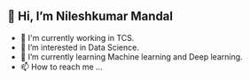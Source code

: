 ## 👋 Hi, I’m Nileshkumar Mandal
- :office:	I'm currently working in TCS.
- 👀 I’m interested in Data Science.
- 🌱 I’m currently learning Machine learning and Deep learning.
- 📫 How to reach me ...

<!---
NileshMandal/NileshMandal is a ✨ special ✨ repository because its `README.md` (this file) appears on your GitHub profile.
You can click the Preview link to take a look at your changes.
--->
